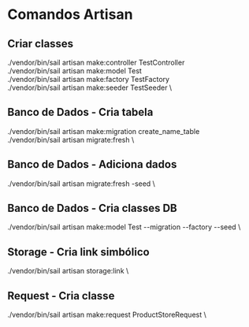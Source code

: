 # Comandos Artisan 

## Criar classes
./vendor/bin/sail artisan make:controller TestController \
./vendor/bin/sail artisan make:model Test \
./vendor/bin/sail artisan make:factory TestFactory \
./vendor/bin/sail artisan make:seeder TestSeeder \

## Banco de Dados - Cria tabela
./vendor/bin/sail artisan make:migration create_name_table \
./vendor/bin/sail artisan migrate:fresh \

## Banco de Dados - Adiciona dados
./vendor/bin/sail artisan migrate:fresh -seed \

## Banco de Dados - Cria classes DB
./vendor/bin/sail artisan make:model Test --migration --factory --seed \

## Storage - Cria link simbólico
./vendor/bin/sail artisan storage:link \

## Request - Cria classe
./vendor/bin/sail artisan make:request ProductStoreRequest \
